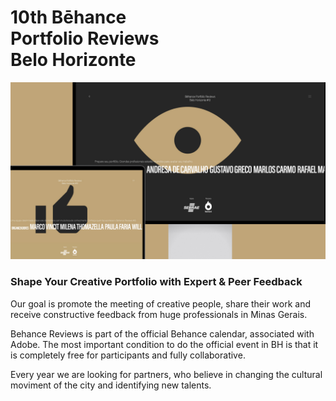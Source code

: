 # 10th Bēhance <br> Portfolio Reviews <br> Belo Horizonte

<img src="assets/img/behance-10th-screenshot-2.jpg">

### Shape Your Creative Portfolio with Expert & Peer Feedback
Our goal is promote the meeting of creative people, share their work and receive constructive feedback from huge professionals in Minas Gerais.

Behance Reviews is part of the official Behance calendar, associated with Adobe. The most important condition to do the official event in BH is that it is completely free for participants and fully collaborative.

Every year we are looking for partners, who believe in changing the cultural moviment of the city and identifying new talents.

